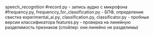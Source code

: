  speech_recognition
#record.py - запись аудио с микрофона
#frequency.py, frequenccy_for_classification.py - БПФ, определение свистка
experimental_ai.py, classification.py, classificator.py - пробные версии классификатора
features.py - проверка на линейную разделимость признаков (спойлер: они линейно не разделимы)

